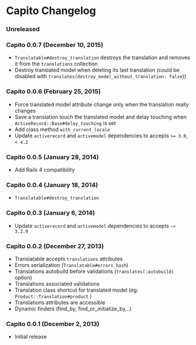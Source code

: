 # Capito Changelog

### Unreleased

### Capito 0.0.7 (December 10, 2015)

* `Translatable#destroy_translation` destroys the translation and removes it from the `translations` collection
* Destroy translated model when deleting its last translation (could be disabled with `translates(destroy_model_without_translation: false`))

### Capito 0.0.6 (February 25, 2015)

* Force translated model attribute change only when the translation really changes
* Save a translation touch the translated model and delay touching when `ActiveRecord::Base#delay_touching` is set
* Add class method `with_current_locale`
* Update `activerecord` and `activemodel` dependencies to accepts `>= 3.0`, `< 4.2`

### Capito 0.0.5 (January 28, 2014)

* Add Rails 4 compatibility

### Capito 0.0.4 (January 18, 2014)

* `Translatable#destroy_translation`

### Capito 0.0.3 (January 6, 2014)

* Update `activerecord` and `activemodel` dependencies to accepts `~> 3.2.9`

### Capito 0.0.2 (December 27, 2013)

* Translatable accepts `translations` attributes
* Errors serialization (`Translatable#errors_hash`)
* Translations autobuild before validations (`translates(:autobuild)` option)
* Translations associated validations
* Translation class shortcut for translated model (eg: `Product::Translation#product` )
* Translations attributes are accessible
* Dynamic finders (find_by, find_or_initialize_by,..)

### Capito 0.0.1 (December 2, 2013)

* Initial release
